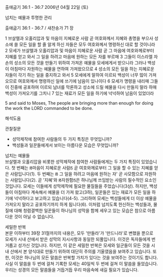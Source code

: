 출애굽기 36:1 - 36:7 
2006년 04월 22일 (토)

넘치는 예물과 투명한 관리



출애굽기 36:1 - 36:7 / 새찬송가 71 장


1 브살렐과 오홀리압과 및 마음이 지혜로운 사람 곧 여호와께서 지혜와 총명을 부으사 성소에 쓸 모든 일을 할 줄 알게 하신 자들은 모두 여호와께서 명령하신 대로 할 것이니라 2 모세가 브살렐과 오홀리압과 및 마음이 지혜로운 사람 곧 그 마음에 여호와께로부터 지혜를 얻고 와서 그 일을 하려고 마음에 원하는 모든 자를 부르매 3 그들이 이스라엘 자손의 성소의 모든 것을 만들기 위하여 가져온 예물을 모세에게서 받으니라 그러나 백성이 아침마다 자원하는 예물을 연하여 가져왔으므로 4 성소의 모든 일을 하는 지혜로운 자들이 각기 하는 일을 중지하고 와서 5 모세에게 말하여 이르되 백성이 너무 많이 가져오므로 여호와께서 명령하신 일에 쓰기에 남음이 있나이다 6 모세가 명령을 내리매 그들이 진중에 공포하여 이르되 남녀를 막론하고 성소에 드릴 예물을 다시 만들지 말라 하매 백성이 가져오기를 그치니 7 있는 재료가 모든 일을 하기에 넉넉하여 남음이 있었더라  


5  and said to Moses, The people are bringing more than enough for doing the work the LORD commanded to be done.

해석도움





관찰질문
- 성막제작에 참여한 사람들의 두 가지 특징은 무엇입니까?
- 백성들과 일꾼들에게서 보이는 아름다운 모습은 무엇입니까? 

넘치는 예물들  
브살렐과 오홀리압을 비롯한 성막제작에 참여한 사람들에게는 두 가지 특징이 있었습니다.  첫 번째는 ꡐ마음이 지혜로운 사람ꡑ 곧 여호와께로부터 그 일을 할 수 있는 지혜를 얻은 사람입니다(1). 두 번째는 ꡐ 그 일을 하려고 마음에 원하는 자' 곧 사모함으로 자원하는 사람입니다(2). 곧 '지혜'와 ꡐ자원함ꡑ은 하나님께 쓰임받는 사람의 필수적인 요소인 것입니다. 모세는 이들에게 성막제작에 필요한 물질들을 주었습니다(3상). 하지만, 백성들이 아침마다 계속해서 예물을 더 가져 왔고(3하), 일꾼들은 있는 재료가 모든 일을 하기에 넉넉하다고 보고하고 있습니다(4-5). 그리하여 모세는 백성들에게 더 이상 예물을 가져오지 말라고 공포하기까지 하게 됩니다(6). 이처럼 넘치도록 헌신하는 백성들과, 물질에 대해 청렴결백한 일꾼들이 하나님의 성막을 함께 세우고 있는 모습은 참으로 아름다운 것이 아닐 수 없습니다.  

세밀한 반복  
본문 이하부터 39장 31절까지의 내용은, 모두 '만들라'가 '만드니라'로 변했을 뿐으로 모세가 시내 산에서 받은 성막의 지시사항과 동일한 되풀입니다. 이것은 독자들에게 번거롭고 성가신 것입니다. 하지만, 이 같은 세밀한 반복은 모세와 일군들이 모든 것을 시내 산에서 본 양식대로 만들기 위하여 대단히 주의를 기울였음을 보여주고 있습니다.  또한, 이것은 하나님의 모든 말씀은 반복할 가치가 있다는 것을 보여주는 것이기도 합니다. 사실 이 말씀을 두 번에 걸쳐 기록한 모세는 40일씩 두 번에 걸쳐 이 말씀을 들었습니다. 우리는 성경의 모든 말씀들을 거듭거듭 우리 마음속에 새길 필요가 있습니다.